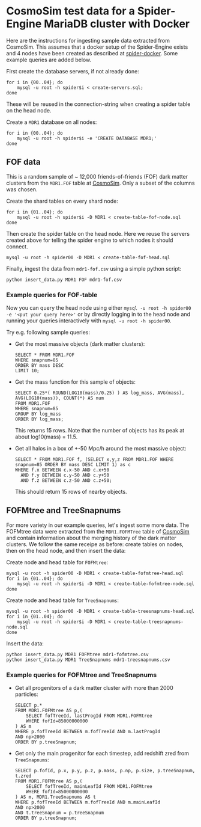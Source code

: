 CosmoSim test data for a Spider-Engine MariaDB cluster with Docker
==================================================================

Here are the instructions for ingesting sample data extracted from CosmoSim.
This assumes that a docker setup of the Spider-Engine exists and 4 nodes have been created as described at [spider-docker](https://gitlab.aip.de/escience/spider-docker).
Some example queries are added below.

First create the database servers, if not already done:

```
for i in {00..04}; do
    mysql -u root -h spider$i < create-servers.sql;
done
```

These will be reused in the connection-string when creating a spider table on the head node.

Create a `MDR1` database on all nodes:

```
for i in {00..04}; do
    mysql -u root -h spider$i -e 'CREATE DATABASE MDR1;'
done
```

FOF data
--------

This is a random sample of ~ 12,000 friends-of-friends (FOF) dark matter clusters from the `MDR1.FOF` table at [CosmoSim](https://www.cosmosim.org/). Only a subset of the columns was chosen.

Create the shard tables on every shard node:

```
for i in {01..04}; do
    mysql -u root -h spider$i -D MDR1 < create-table-fof-node.sql
done
```

Then create the spider table on the head node. Here we reuse the servers created above for telling the spider engine to which nodes it should connect.

```
mysql -u root -h spider00 -D MDR1 < create-table-fof-head.sql
```

Finally, ingest the data from `mdr1-fof.csv` using a simple python script:

```
python insert_data.py MDR1 FOF mdr1-fof.csv
```

### Example queries for FOF-table

Now you can query the head node using either `mysql -u root -h spider00 -e '<put your query here>'` or by directly logging in to the head node and running your queries interactively with `mysql -u root -h spider00`.

Try e.g. following sample queries:

* Get the most massive objects (dark matter clusters):

    ```
    SELECT * FROM MDR1.FOF
    WHERE snapnum=85
    ORDER BY mass DESC
    LIMIT 10;
    ```

* Get the mass function for this sample of objects:

    ```
    SELECT 0.25*( ROUND(LOG10(mass)/0.25) ) AS log_mass, AVG(mass), AVG(LOG10(mass)), COUNT(*) AS num
    FROM MDR1.FOF
    WHERE snapnum=85
    GROUP BY log_mass
    ORDER BY log_mass;
    ```

    This returns 15 rows. Note that the number of objects has its peak at about log10(mass) = 11.5.

* Get all halos in a box of +-50 Mpc/h around the most massive object:

    ```
    SELECT * FROM MDR1.FOF f, (SELECT x,y,z FROM MDR1.FOF WHERE snapnum=85 ORDER BY mass DESC LIMIT 1) as c
    WHERE f.x BETWEEN c.x-50 AND c.x+50
      AND f.y BETWEEN c.y-50 AND c.y+50
      AND f.z BETWEEN c.z-50 AND c.z+50;
    ```

    This should return 15 rows of nearby objects.


FOFMtree and TreeSnapnums
-------------------------

For more variety in our example queries, let's ingest some more data. The FOFMtree data were extracted from the `MDR1.FOFMTree` table of [CosmoSim](https://www.cosmosim.org/) and contain information about the merging history of the dark matter clusters.
We follow the same receipe as before: create tables on nodes, then on the head node, and then insert the data:

Create node and head table for `FOFMtree`:

```
mysql -u root -h spider00 -D MDR1 < create-table-fofmtree-head.sql
for i in {01..04}; do
    mysql -u root -h spider$i -D MDR1 < create-table-fofmtree-node.sql
done
```

Create node and head table for `TreeSnapnums`:

```
mysql -u root -h spider00 -D MDR1 < create-table-treesnapnums-head.sql
for i in {01..04}; do
    mysql -u root -h spider$i -D MDR1 < create-table-treesnapnums-node.sql
done
```

Insert the data:

```
python insert_data.py MDR1 FOFMtree mdr1-fofmtree.csv
python insert_data.py MDR1 TreeSnapnums mdr1-treesnapnums.csv
```

### Example queries for FOFMtree and TreeSnapnums

* Get all progenitors of a dark matter cluster with more than 2000 particles:

    ```
    SELECT p.*
    FROM MDR1.FOFMtree AS p,(
        SELECT fofTreeId, lastProgId FROM MDR1.FOFMtree
        WHERE fofId=85000000000
    ) AS m
    WHERE p.fofTreeId BETWEEN m.fofTreeId AND m.lastProgId
    AND np>2000
    ORDER BY p.treeSnapnum;
    ```

* Get only the main progenitor for each timestep, add redshift zred from `TreeSnapnums`:

    ```
    SELECT p.fofId, p.x, p.y, p.z, p.mass, p.np, p.size, p.treeSnapnum, t.zred
    FROM MDR1.FOFMtree AS p,(
        SELECT fofTreeId, mainLeafId FROM MDR1.FOFMtree
        WHERE fofId=85000000000
    ) AS m, MDR1.TreeSnapnums AS t
    WHERE p.fofTreeId BETWEEN m.fofTreeId AND m.mainLeafId
    AND np>2000
    AND t.treeSnapnum = p.treeSnapnum
    ORDER BY p.treeSnapnum;
    ```

